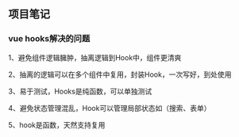 ## 项目笔记

### vue hooks解决的问题

1、避免组件逻辑臃肿，抽离逻辑到Hook中，组件更清爽

2、抽离的逻辑可以在多个组件中复用，封装Hook，一次写好，到处使用

3、易于测试，Hooks是纯函数，可以单独测试

4、避免状态管理混乱，Hook可以管理局部状态如（搜索、表单）

5、hook是函数，天然支持复用